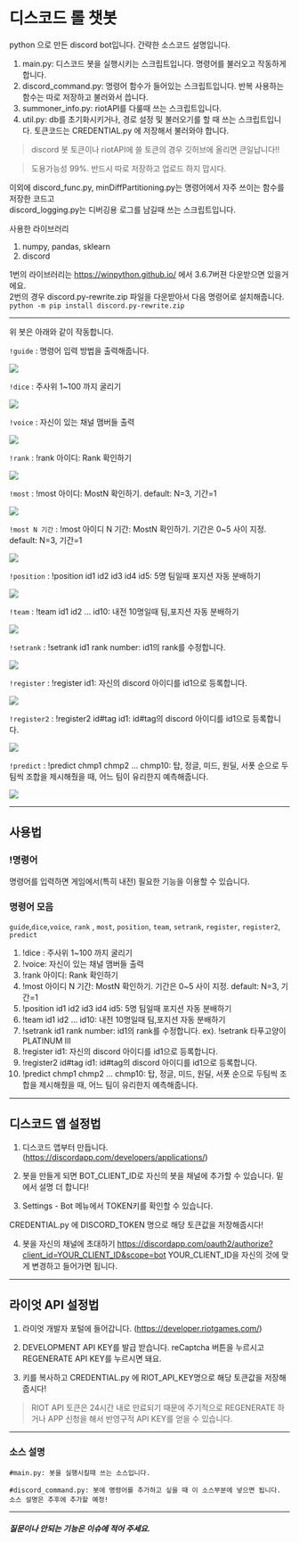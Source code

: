 # 디스코드 롤 챗봇

python 으로 만든 discord bot입니다. 간략한 소스코드 설명입니다.

1. main.py: 디스코드 봇을 실행시키는 스크립트입니다. 명령어를 불러오고 작동하게 합니다.
2. discord_command.py: 명령어 함수가 들어있는 스크립트입니다. 반복 사용하는 함수는 따로 저장하고 불러와서 씁니다.
3. summoner_info.py: riotAPI를 다룰때 쓰는 스크립트입니다. 
4. util.py: db를 초기화시키거나, 경로 설정 및 불러오기를 할 때 쓰는 스크립트입니다. 토큰코드는 CREDENTIAL.py 에 저장해서 불러와야 합니다.
> discord 봇 토큰이나 riotAPI에 쓸 토큰의 경우 깃허브에 올리면 큰일납니다!! 

> 도용가능성 99%. 반드시 따로 저장하고 업로드 하지 맙시다.

이외에 discord_func.py, minDiffPartitioning.py는 명령어에서 자주 쓰이는 함수를 저장한 코드고  
discord_logging.py는 디버깅용 로그를 남길때 쓰는 스크립트입니다. 

사용한 라이브러리
1. numpy, pandas, sklearn 
2. discord

1번의 라이브러리는 https://winpython.github.io/ 에서 3.6.7버젼 다운받으면 있을거에요.  
2번의 경우 discord.py-rewrite.zip 파일을 다운받아서 다음 명령어로 설치해줍니다.  
`python -m pip install discord.py-rewrite.zip`


---

위 봇은 아래와 같이 작동합니다.  
  
  
`!guide` : 명령어 입력 방법을 출력해줍니다.

![](https://raw.githubusercontent.com/JaehunSim/RiotDiscordAPI/master/images/01.%20guide.gif)

`!dice` : 주사위 1~100 까지 굴리기

![](https://raw.githubusercontent.com/JaehunSim/RiotDiscordAPI/master/images/02.%20dice.gif)


`!voice` : 자신이 있는 채널 맴버들 출력

![](https://raw.githubusercontent.com/JaehunSim/RiotDiscordAPI/master/images/03.%20voice.gif)


`!rank` : !rank 아이디: Rank 확인하기

![](https://raw.githubusercontent.com/JaehunSim/RiotDiscordAPI/master/images/04.%20rank.gif)


`!most` : !most 아이디: MostN 확인하기. default: N=3, 기간=1

![](https://raw.githubusercontent.com/JaehunSim/RiotDiscordAPI/master/images/05.%20most.gif)


`!most N 기간` :  !most 아이디 N 기간: MostN 확인하기. 기간은 0~5 사이 지정. default: N=3, 기간=1

![](https://raw.githubusercontent.com/JaehunSim/RiotDiscordAPI/master/images/06.%20mostN.gif)


`!position` :  !position id1 id2 id3 id4 id5: 5명 팀일때 포지션 자동 분배하기

![](https://raw.githubusercontent.com/JaehunSim/RiotDiscordAPI/master/images/07.%20position.gif)


`!team` :  !team id1 id2 ... id10: 내전 10명일때 팀,포지션 자동 분배하기

![](https://raw.githubusercontent.com/JaehunSim/RiotDiscordAPI/master/images/08.%20team.gif)


`!setrank` : !setrank id1 rank number: id1의 rank를 수정합니다.

![](https://raw.githubusercontent.com/JaehunSim/RiotDiscordAPI/master/images/09.%20setrank.gif)


`!register` : !register id1: 자신의 discord 아이디를 id1으로 등록합니다.

![](https://raw.githubusercontent.com/JaehunSim/RiotDiscordAPI/master/images/10.%20register.gif)


`!register2` : !register2 id#tag id1: id#tag의 discord 아이디를 id1으로 등록합니다.

![](https://raw.githubusercontent.com/JaehunSim/RiotDiscordAPI/master/images/11.%20register2.gif)


`!predict` : !predict chmp1 chmp2 ... chmp10: 탑, 정글, 미드, 원딜, 서폿 순으로 두팀씩 조합을 제시해줬을 때, 어느 팀이 유리한지 예측해줍니다.

![](https://raw.githubusercontent.com/JaehunSim/RiotDiscordAPI/master/images/12.%20predict.gif)
  
---

## 사용법

### !명령어

명령어를 입력하면 게임에서(특히 내전) 필요한 기능을 이용할 수 있습니다.

### 명령어 모음

`guide`,`dice`,`voice`, `rank` , `most`, `position`, `team`, `setrank`, `register`, `register2`, `predict`
1. !dice : 주사위 1~100 까지 굴리기
2. !voice: 자신이 있는 채널 맴버들 출력
3. !rank 아이디: Rank 확인하기
4. !most 아이디 N 기간: MostN 확인하기. 기간은 0~5 사이 지정. default: N=3, 기간=1
5. !position id1 id2 id3 id4 id5: 5명 팀일때 포지션 자동 분배하기
6. !team id1 id2 ... id10: 내전 10명일때 팀,포지션 자동 분배하기
7. !setrank id1 rank number: id1의 rank를 수정합니다.
    ex). !setrank 타푸고양이 PLATINUM III
8. !register id1: 자신의 discord 아이디를 id1으로 등록합니다.
9. !register2 id#tag id1: id#tag의 discord 아이디를 id1으로 등록합니다.
10. !predict chmp1 chmp2 ... chmp10: 탑, 정글, 미드, 원딜, 서폿 순으로 두팀씩 조합을 제시해줬을 때, 어느 팀이 유리한지 예측해줍니다.

---

## 디스코드 앱 설정법

1. 디스코드 앱부터 만듭니다.(https://discordapp.com/developers/applications/)

2. 봇을 만들게 되면 BOT_CLIENT_ID로 자신의 봇을 채널에 추가할 수 있습니다. 밑에서 설명 더 합니다!

3. Settings - Bot 메뉴에서 TOKEN키를 확인할 수 있습니다.

CREDENTIAL.py 에 DISCORD_TOKEN 명으로 해당 토큰값을 저장해줍시다!

4. 봇을 자신의 채널에 초대하기
https://discordapp.com/oauth2/authorize?client_id=YOUR_CLIENT_ID&scope=bot
YOUR_CLIENT_ID을 자신의 것에 맞게 변경하고 들어가면 됩니다.

---

## 라이엇 API 설정법

1. 라이엇 개발자 포털에 들어갑니다. (https://developer.riotgames.com/)

2. DEVELOPMENT API KEY를 발급 받습니다. reCaptcha 버튼을 누르시고 REGENERATE API KEY를 누르시면 돼요.

3. 키를 복사하고 CREDENTIAL.py 에  RIOT_API_KEY명으로 해당 토큰값을 저장해줍시다!

> RIOT API 토큰은 24시간 내로 만료되기 때문에 주기적으로 REGENERATE 하거나 APP 신청을 해서 반영구적 API KEY를 얻을 수 있습니다.


---

### 소스 설명

```
#main.py: 봇을 실행시킬때 쓰는 소스입니다. 

#discord_command.py: 봇에 명령어를 추가하고 싶을 때 이 소스부분에 넣으면 됩니다.
소스 설명은 추후에 추가할 예정!

```

---

##### 질문이나 안되는 기능은 이슈에 적어 주세요.
